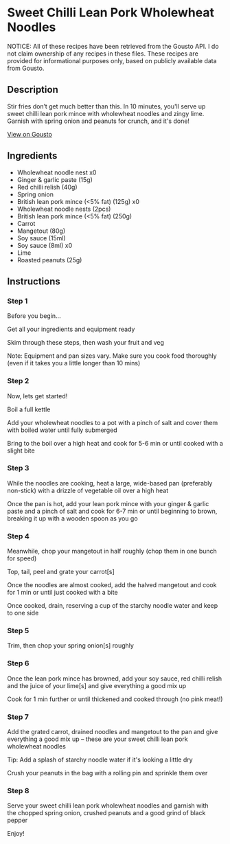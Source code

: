 # Sweet Chilli Lean Pork Wholewheat Noodles

NOTICE: All of these recipes have been retrieved from the Gousto API. I do not claim ownership of any recipes in these files. These recipes are provided for informational purposes only, based on publicly available data from Gousto.

## Description

Stir fries don’t get much better than this. In 10 minutes, you'll serve up sweet chilli lean pork mince with wholewheat noodles and zingy lime. Garnish with spring onion and peanuts for crunch, and it's done!

[View on Gousto](https://www.gousto.co.uk/recipes/cookbook/sweet-chilli-lean-pork-wholewheat-noodles)

## Ingredients

- Wholewheat noodle nest x0
- Ginger & garlic paste (15g)
- Red chilli relish (40g)
- Spring onion
- British lean pork mince (<5% fat) (125g) x0
- Wholewheat noodle nests (2pcs)
- British lean pork mince (<5% fat) (250g)
- Carrot
- Mangetout (80g)
- Soy sauce (15ml)
- Soy sauce (8ml) x0
- Lime
- Roasted peanuts (25g)

## Instructions


### Step 1

Before you begin...

Get all your ingredients and equipment ready

Skim through these steps, then wash your fruit and veg

Note: Equipment and pan sizes vary. Make sure you cook food thoroughly (even if it takes you a little longer than 10 mins)


### Step 2

Now, lets get started!

Boil a full kettle

Add your wholewheat noodles to a pot with a pinch of salt and cover them with boiled water until fully submerged

Bring to the boil over a high heat and cook for 5-6 min or until cooked with a slight bite


### Step 3

While the noodles are cooking, heat a large, wide-based pan (preferably non-stick) with a drizzle of vegetable oil over a high heat

Once the pan is hot, add your lean pork mince with your ginger & garlic paste and a pinch of salt and cook for 6-7 min or until beginning to brown, breaking it up with a wooden spoon as you go


### Step 4

Meanwhile, chop your mangetout in half roughly (chop them in one bunch for speed)

Top, tail, peel and grate your carrot[s]

Once the noodles are almost cooked, add the halved mangetout and cook for 1 min or until just cooked with a bite

Once cooked, drain, reserving a cup of the starchy noodle water and keep to one side


### Step 5

Trim, then chop your spring onion[s]<span class="text-danger"> </span>roughly


### Step 6

Once the lean pork mince has browned, add your soy sauce, red chilli relish and the juice of your lime[s] and give everything a good mix up

Cook for 1 min further or until thickened and cooked through (no pink meat!)


### Step 7

Add the grated carrot, drained noodles and mangetout to the pan and give everything a good mix up – these are your sweet chilli lean pork wholewheat noodles

Tip: Add a splash of starchy noodle water if it's looking a little dry

Crush your peanuts in the bag with a rolling pin and sprinkle them over

### Step 8

Serve your sweet chilli lean pork wholewheat noodles and garnish with the chopped spring onion, crushed peanuts and a good grind of black pepper

Enjoy!

